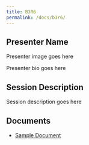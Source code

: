 ```yaml
---
title: B3R6
permalink: /docs/b3r6/
---
```


## Presenter Name

Presenter image goes here

Presenter bio goes here

## Session Description

Session description goes here

## Documents
 - [Sample Document](../monday/breakout3/documents/b1p1d1.pdf)